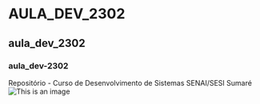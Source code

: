 # AULA_DEV_2302
## aula_dev_2302
### aula_dev-2302
Repositório - Curso de Desenvolvimento de Sistemas SENAI/SESI Sumaré
![This is an image](https://pbs.twimg.com/profile_images/1578101645950521353/Zq5eEXKz_400x400.jpg)
